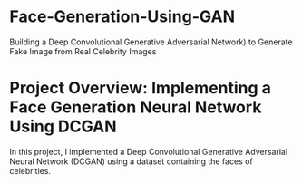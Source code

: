 # Face-Generation-Using-GAN
Building a Deep Convolutional Generative Adversarial Network) to Generate Fake Image from Real Celebrity Images

# Project Overview: Implementing a Face Generation Neural Network Using DCGAN
In this project, I implemented a Deep Convolutional Generative Adversarial Neural Network (DCGAN) using a dataset containing the faces of celebrities. 
